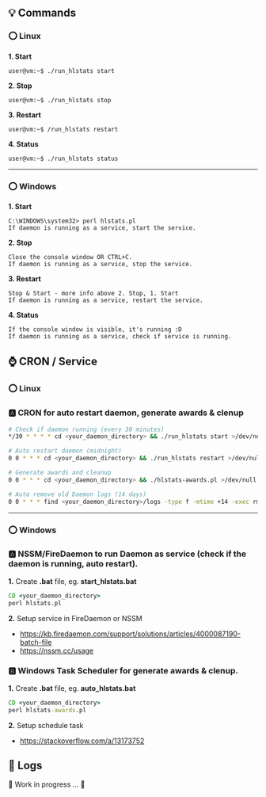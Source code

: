 ## 💡 Commands
### ⭕️ Linux
**1. Start**
```console
user@vm:~$ ./run_hlstats start
```

**2. Stop**
```console
user@vm:~$ ./run_hlstats stop
```

**3. Restart**
```console
user@vm:~$ /run_hlstats restart
```

**4. Status**
```console
user@vm:~$ ./run_hlstats status
```

***

### ⭕️ Windows

**1. Start**

```console
C:\WINDOWS\system32> perl hlstats.pl
If daemon is running as a service, start the service.
```

**2. Stop**

```
Close the console window OR CTRL+C. 
If daemon is running as a service, stop the service.
```

**3. Restart**

```
Stop & Start - more info above 2. Stop, 1. Start
If daemon is running as a service, restart the service.
```

**4. Status**

```
If the console window is visible, it's running :D
If daemon is running as a service, check if service is running.
```



## ⌚️ CRON / Service

### ⭕️ Linux
### 🅰️ CRON for auto restart daemon, generate awards & clenup
```bash
# Check if daemon running (every 30 minutes)
*/30 * * * * cd <your_daemon_directory> && ./run_hlstats start >/dev/null 2>&1

# Auto restart daemon (midnight)
0 0 * * * cd <your_daemon_directory> && ./run_hlstats restart >/dev/null 2>&1

# Generate awards and cleanup
0 0 * * * cd <your_daemon_directory> && ./hlstats-awards.pl >/dev/null 2>&1

# Auto remove old Daemon logs (14 days)
0 0 * * * find <your_daemon_directory>/logs -type f -mtime +14 -exec rm -rf {} \ >/dev/null 2>&1
```

***

### ⭕️ Windows
### 🅰️ NSSM/FireDaemon to run Daemon as service (check if the daemon is running, auto restart).
**1.** Create **.bat** file, eg. **start_hlstats.bat**
```bat
CD <your_daemon_directory>
perl hlstats.pl
```

**2.** Setup service in FireDaemon or NSSM
* https://kb.firedaemon.com/support/solutions/articles/4000087190-batch-file
* https://nssm.cc/usage


### 🅱️ Windows Task Scheduler for generate awards & clenup.

**1.** Create **.bat** file, eg. **auto_hlstats.bat**
```bat
CD <your_daemon_directory>
perl hlstats-awards.pl
```

**2.** Setup schedule task
* https://stackoverflow.com/a/13173752

## 📃 Logs

🚧 Work in progress ... 🚧